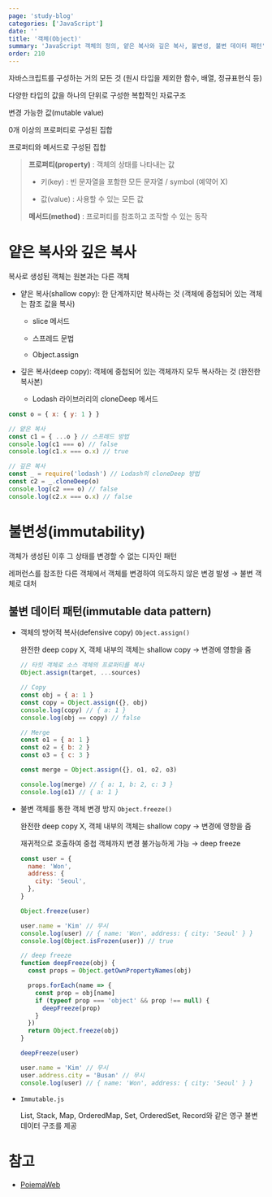 ```yaml
---
page: 'study-blog'
categories: ['JavaScript']
date: ''
title: '객체(Object)'
summary: 'JavaScript 객체의 정의, 얕은 복사와 깊은 복사, 불변성, 불변 데이터 패턴'
order: 210
---
```


자바스크립트를 구성하는 거의 모든 것 (원시 타입을 제외한 함수, 배열, 정규표현식 등)

다양한 타입의 값을 하나의 단위로 구성한 복합적인 자료구조

변경 가능한 값(mutable value)

0개 이상의 프로퍼티로 구성된 집합

프로퍼티와 메서드로 구성된 집합

> **프로퍼티(property)** : 객체의 상태를 나타내는 값
>
> - 키(key) : 빈 문자열을 포함한 모든 문자열 / symbol (예약어 X)
>
> - 값(value) : 사용할 수 있는 모든 값
>
> **메서드(method)** : 프로퍼티를 참조하고 조작할 수 있는 동작

# 얕은 복사와 깊은 복사

복사로 생성된 객체는 원본과는 다른 객체

- 얕은 복사(shallow copy): 한 단계까지만 복사하는 것 (객체에 중첩되어 있는 객체는 참조 값을 복사)
  - slice 메서드

  - 스프레드 문법

  - Object.assign

- 깊은 복사(deep copy): 객체에 중첩되어 있는 객체까지 모두 복사하는 것 (완전한 복사본)
  - Lodash 라이브러리의 cloneDeep 메서드


```javascript
const o = { x: { y: 1 } }

// 얕은 복사
const c1 = { ...o } // 스프레드 방법
console.log(c1 === o) // false
console.log(c1.x === o.x) // true

// 깊은 복사
const _ = require('lodash') // Lodash의 cloneDeep 방법
const c2 = _.cloneDeep(o)
console.log(c2 === o) // false
console.log(c2.x === o.x) // false
```

# 불변성(immutability)

객체가 생성된 이후 그 상태를 변경할 수 없는 디자인 패턴

레퍼런스를 참조한 다른 객체에서 객체를 변경하여 의도하지 않은 변경 발생 → 불변 객체로 대처

## 불변 데이터 패턴(immutable data pattern)

- 객체의 방어적 복사(defensive copy) `Object.assign()`

  완전한 deep copy X, 객체 내부의 객체는 shallow copy → 변경에 영향을 줌

  ```js
  // 타킷 객체로 소스 객체의 프로퍼티를 복사
  Object.assign(target, ...sources)

  // Copy
  const obj = { a: 1 }
  const copy = Object.assign({}, obj)
  console.log(copy) // { a: 1 }
  console.log(obj == copy) // false

  // Merge
  const o1 = { a: 1 }
  const o2 = { b: 2 }
  const o3 = { c: 3 }

  const merge = Object.assign({}, o1, o2, o3)

  console.log(merge) // { a: 1, b: 2, c: 3 }
  console.log(o1) // { a: 1 }
  ```

- 불변 객체를 통한 객체 변경 방지 `Object.freeze()`

  완전한 deep copy X, 객체 내부의 객체는 shallow copy → 변경에 영향을 줌

  재귀적으로 호출하여 중첩 객체까지 변경 불가능하게 가능 → deep freeze

  ```js
  const user = {
    name: 'Won',
    address: {
      city: 'Seoul',
    },
  }

  Object.freeze(user)

  user.name = 'Kim' // 무시
  console.log(user) // { name: 'Won', address: { city: 'Seoul' } }
  console.log(Object.isFrozen(user)) // true

  // deep freeze
  function deepFreeze(obj) {
    const props = Object.getOwnPropertyNames(obj)

    props.forEach(name => {
      const prop = obj[name]
      if (typeof prop === 'object' && prop !== null) {
        deepFreeze(prop)
      }
    })
    return Object.freeze(obj)
  }

  deepFreeze(user)

  user.name = 'Kim' // 무시
  user.address.city = 'Busan' // 무시
  console.log(user) // { name: 'Won', address: { city: 'Seoul' } }
  ```

- `Immutable.js`

  List, Stack, Map, OrderedMap, Set, OrderedSet, Record와 같은 영구 불변 데이터 구조를 제공

# 참고

- [PoiemaWeb](https://poiemaweb.com/js-object)
